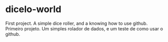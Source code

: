 # dicelo-world
First project. A simple dice roller, and a knowing how to use github. </br>
Primeiro projeto. Um simples rolador de dados, e um teste de como usar o github.
